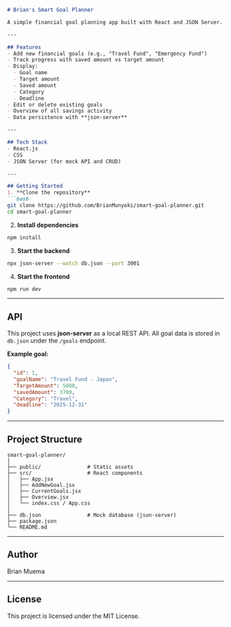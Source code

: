 
````markdown
# Brian's Smart Goal Planner

A simple financial goal planning app built with React and JSON Server. It allows users to create, track, and manage savings goals while keeping an overview of progress.

---

## Features
- Add new financial goals (e.g., "Travel Fund", "Emergency Fund")
- Track progress with saved amount vs target amount
- Display:
  - Goal name
  - Target amount
  - Saved amount
  - Category
  - Deadline
- Edit or delete existing goals
- Overview of all savings activity
- Data persistence with **json-server**

---

## Tech Stack
- React.js
- CSS
- JSON Server (for mock API and CRUD)

---

## Getting Started
1. **Clone the repository**
```bash
git clone https://github.com/BrianMunyoki/smart-goal-planner.git
cd smart-goal-planner
````

2. **Install dependencies**

```bash
npm install
```

3. **Start the backend**

```bash
npx json-server --watch db.json --port 3001
```

4. **Start the frontend**

```bash
npm run dev
```

---

## API

This project uses **json-server** as a local REST API.
All goal data is stored in `db.json` under the `/goals` endpoint.

**Example goal:**

```json
{
  "id": 1,
  "goalName": "Travel Fund - Japan",
  "TargetAmount": 5000,
  "savedAmount": 3700,
  "Category": "Travel",
  "deadline": "2025-12-31"
}
```

---

## Project Structure

```
smart-goal-planner/
│
├── public/               # Static assets
├── src/                  # React components
│   ├── App.jsx
│   ├── AddNewGoal.jsx
│   ├── CurrentGoals.jsx
│   ├── Overview.jsx
│   └── index.css / App.css
│
├── db.json               # Mock database (json-server)
├── package.json
└── README.md
```

---

## Author

Brian Muema

---

## License

This project is licensed under the MIT License.

```

